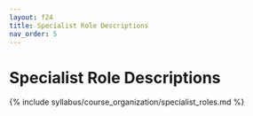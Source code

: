 ```yaml
---
layout: f24
title: Specialist Role Descriptions
nav_order: 5
---
```


# Specialist Role Descriptions

{% include syllabus/course_organization/specialist_roles.md %}
